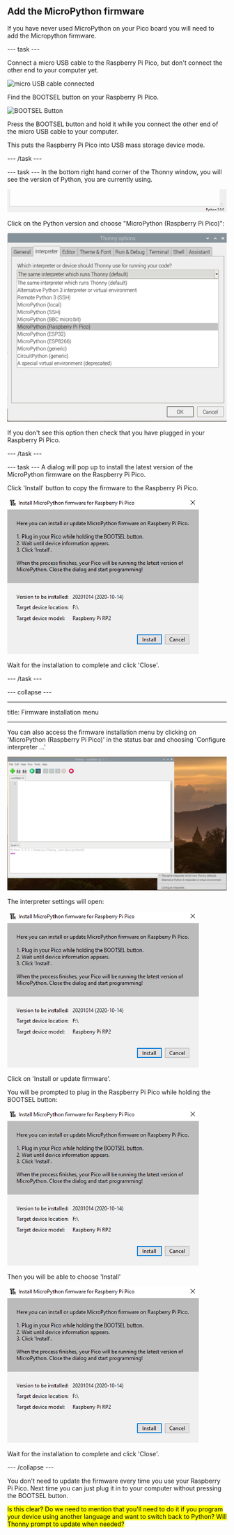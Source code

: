 ## Add the MicroPython firmware
If you have never used MicroPython on your Pico board you will need to add the Micropython firmware. 

--- task ---

Connect a micro USB cable to the Raspberry Pi Pico, but don't connect the other end to your computer yet. 

![micro USB cable connected](images/micro-usb-cable.png)

Find the BOOTSEL button on your Raspberry Pi Pico. 

![BOOTSEL Button](images/bootsel-button.png)

Press the BOOTSEL button and hold it while you connect the other end of the micro USB cable to your computer. 

This puts the Raspberry Pi Pico into USB mass storage device mode. 

--- /task ---

--- task ---
In the bottom right hand corner of the Thonny window, you will see the version of Python, you are currently using. 

![Status bar version](images/thonny-status-bar-version.png)

Click on the Python version and choose "MicroPython (Raspberry Pi Pico)":

![Choose MicroPython](images/thonny-micropython-pico.png)

If you don't see this option then check that you have plugged in your Raspberry Pi Pico. 

--- /task ---

--- task ---
A dialog will pop up to install the latest version of the MicroPython firmware on the Raspberry Pi Pico. 

Click 'Install' button to copy the firmware to the Raspberry Pi Pico. 

![Firmware install](images/thonny-install-micropython-pico.png)

Wait for the installation to complete and click 'Close'.

--- /task ---


--- collapse ---

--- 

title: Firmware installation menu

---

You can also access the firmware installation menu by clicking on 'MicroPython (Raspberry Pi Pico)' in the status bar and choosing 'Configure interpreter ...'

![Configure interpreter menu](images/thonny-configure-interpreter.png)

The interpreter settings will open:

![Configure interpreter settings](images/thonny-install-micropython-pico.png)

Click on 'Install or update firmware'. 

You will be prompted to plug in the Raspberry Pi Pico while holding the BOOTSEL button: 

![Configure interpreter settings](images/thonny-install-micropython-pico.png)

Then you will be able to choose 'Install'

![Firmware install](images/thonny-install-micropython-pico.png)

Wait for the installation to complete and click 'Close'.

--- /collapse ---

You don't need to update the firmware every time you use your Raspberry Pi Pico. Next time you can just plug it in to your computer without pressing the BOOTSEL button.

<mark>Is this clear? Do we need to mention that you'll need to do it if you program your device using another language and want to switch back to Python? Will Thonny prompt to update when needed?</mark>
